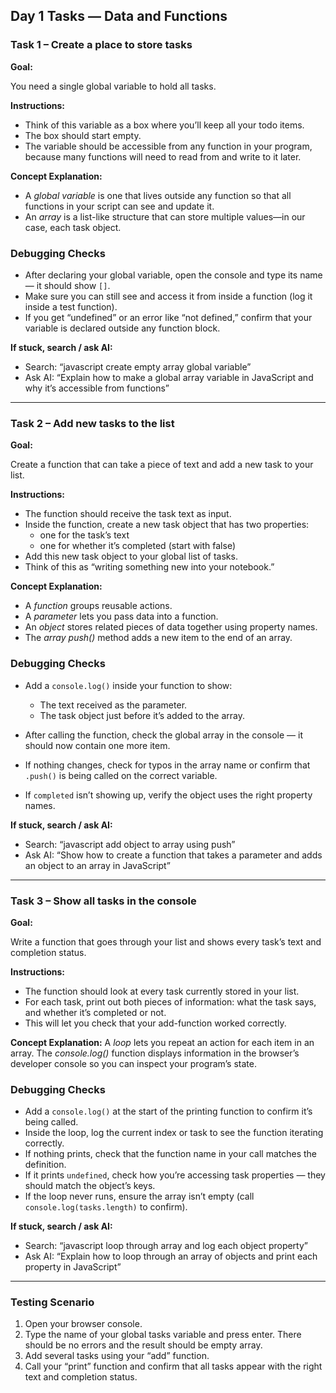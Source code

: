 ## **Day 1 Tasks — Data and Functions**

### **Task 1 – Create a place to store tasks**

**Goal:**

You need a single global variable to hold all tasks.

**Instructions:**

* Think of this variable as a box where you’ll keep all your todo items.
* The box should start empty.
* The variable should be accessible from any function in your program, because many functions will need to read from and write to it later.

**Concept Explanation:**

- A *global variable* is one that lives outside any function so that all functions in your script can see and update it.
- An *array* is a list-like structure that can store multiple values—in our case, each task object.

### Debugging Checks

* After declaring your global variable, open the console and type its name — it should show `[]`.
* Make sure you can still see and access it from inside a function (log it inside a test function).
* If you get “undefined” or an error like “not defined,” confirm that your variable is declared outside any function block.

**If stuck, search / ask AI:**

* Search: “javascript create empty array global variable”
* Ask AI: “Explain how to make a global array variable in JavaScript and why it’s accessible from functions”

---

### **Task 2 – Add new tasks to the list**

**Goal:**

Create a function that can take a piece of text and add a new task to your list.

**Instructions:**

* The function should receive the task text as input.
* Inside the function, create a new task object that has two properties:
  * one for the task’s text
  * one for whether it’s completed (start with false)
* Add this new task object to your global list of tasks.
* Think of this as “writing something new into your notebook.”

**Concept Explanation:**

- A *function* groups reusable actions.
- A *parameter* lets you pass data into a function.
- An *object* stores related pieces of data together using property names.
- The *array push()* method adds a new item to the end of an array.

### Debugging Checks

* Add a `console.log()` inside your function to show:

  * The text received as the parameter.
  * The task object just before it’s added to the array.
* After calling the function, check the global array in the console — it should now contain one more item.
* If nothing changes, check for typos in the array name or confirm that `.push()` is being called on the correct variable.
* If `completed` isn’t showing up, verify the object uses the right property names.


**If stuck, search / ask AI:**

* Search: “javascript add object to array using push”
* Ask AI: “Show how to create a function that takes a parameter and adds an object to an array in JavaScript”

---

### **Task 3 – Show all tasks in the console**

**Goal:**

Write a function that goes through your list and shows every task’s text and completion status.

**Instructions:**

* The function should look at every task currently stored in your list.
* For each task, print out both pieces of information: what the task says, and whether it’s completed or not.
* This will let you check that your add-function worked correctly.

**Concept Explanation:**
A *loop* lets you repeat an action for each item in an array.
The *console.log()* function displays information in the browser’s developer console so you can inspect your program’s state.

### Debugging Checks

* Add a `console.log()` at the start of the printing function to confirm it’s being called.
* Inside the loop, log the current index or task to see the function iterating correctly.
* If nothing prints, check that the function name in your call matches the definition.
* If it prints `undefined`, check how you’re accessing task properties — they should match the object’s keys.
* If the loop never runs, ensure the array isn’t empty (call `console.log(tasks.length)` to confirm).


**If stuck, search / ask AI:**

* Search: “javascript loop through array and log each object property”
* Ask AI: “Explain how to loop through an array of objects and print each property in JavaScript”

---

### **Testing Scenario**

1. Open your browser console.
2. Type the name of your global tasks variable and press enter. There should be no errors and the result should be empty array.
3. Add several tasks using your “add” function.
4. Call your “print” function and confirm that all tasks appear with the right text and completion status.
